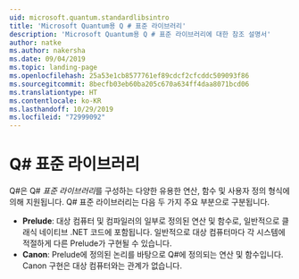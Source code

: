```yaml
---
uid: microsoft.quantum.standardlibsintro
title: 'Microsoft Quantum용 Q # 표준 라이브러리'
description: 'Microsoft Quantum용 Q # 표준 라이브러리에 대한 참조 설명서'
author: natke
ms.author: nakersha
ms.date: 09/04/2019
ms.topic: landing-page
ms.openlocfilehash: 25a53e1cb8577761ef89cdcf2cfcddc509093f86
ms.sourcegitcommit: 8becfb03eb60ba205c670a634ff4daa8071bcd06
ms.translationtype: HT
ms.contentlocale: ko-KR
ms.lasthandoff: 10/29/2019
ms.locfileid: "72999092"
---
```

# <a name="q-standard-libraries"></a>Q# 표준 라이브러리 #

Q#은 Q# *표준 라이브러리*를 구성하는 다양한 유용한 연산, 함수 및 사용자 정의 형식에 의해 지원됩니다.
Q# 표준 라이브러리는 다음 두 가지 주요 부분으로 구분됩니다.

- **Prelude**: 대상 컴퓨터 및 컴파일러의 일부로 정의된 연산 및 함수로, 일반적으로 클래식 네이티브 .NET 코드에 포함됩니다.
  일반적으로 대상 컴퓨터마다 각 시스템에 적절하게 다른 Prelude가 구현될 수 있습니다.
- **Canon**: Prelude에 정의된 논리를 바탕으로 Q#에 정의되는 연산 및 함수입니다.
  Canon 구현은 대상 컴퓨터와는 관계가 없습니다.
&nbsp; &nbsp; &nbsp; &nbsp; &nbsp; &nbsp; &nbsp; &nbsp; &nbsp; &nbsp; &nbsp; &nbsp; &nbsp; &nbsp; &nbsp; &nbsp; &nbsp; &nbsp; &nbsp; &nbsp; &nbsp; &nbsp; &nbsp; &nbsp;